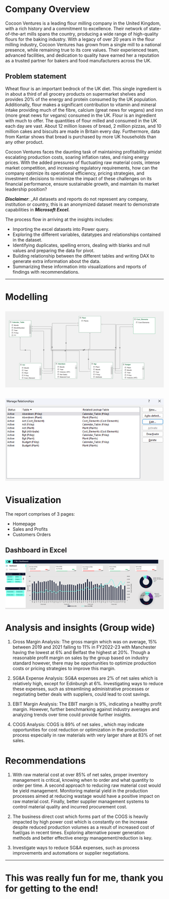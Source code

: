 # Company Overview
Cocoon Ventures is a leading flour milling company in the United Kingdom, with a rich history and a commitment to excellence. Their network of state-of-the-art mills spans the country, producing a wide range of high-quality flours for the baking industry. With a legacy of over 20 years in the flour milling industry, Cocoon Ventures has grown from a single mill to a national presence, while remaining true to its core values. Their experienced team, advanced facilities, and dedication to quality have earned her a reputation as a trusted partner for bakers and food manufacturers across the UK.

## Problem statement
Wheat flour is an important bedrock of the UK diet. This single ingredient is in about a third of all grocery products on supermarket shelves and provides 20% of the energy and protein consumed by the UK population. Additionally, flour makes a significant contribution to vitamin and mineral intake providing much of the fibre, calcium (great news for vegans) and iron (more great news for vegans) consumed in the UK. Flour is an ingredient with much to offer. The quantities of flour milled and consumed in the UK each day are vast. About 12 million loaves of bread, 2 million pizzas, and 10 million cakes and biscuits are made in Britain every day. Furthermore, data from Kantar shows that bread is purchased by more UK households than any other product. 

Cocoon Ventures faces the daunting task of maintaining profitability amidst escalating production costs, soaring inflation rates, and rising energy prices. With the added pressures of fluctuating raw material costs, intense market competition, and increasing regulatory requirements, how can the company optimize its operational efficiency, pricing strategies, and investment decisions to minimize the impact of these challenges on its financial performance, ensure sustainable growth, and maintain its market leadership position?



**_Disclaimer_**: _All datasets and reports do not represent any company, institution or country, this is an anonymized dataset meant to demonstrate capabilities in ***Microsoft Excel.***


The process flow in arriving at the insights includes:
- Importing the excel datasets into Power query.
- Exploring the different variables, datatypes and relationships contained in the dataset.
- Identifying duplicates, spelling errors, dealing with blanks and null values and preparing the data for pivot.
- Building relationship between the different tables and writing DAX to generate extra information about the data.
- Summarizing these information into visualizations and reports of findings with recommendations.
---



# Modelling

![](Data_model.png)  
---
![](Modelling.png) 
---
# Visualization
The report comprises of 3 pages:
- Homepage
- Sales and Profits
- Customers Orders



## Dashboard in Excel
![](Fin_dashboard.png)



# Analysis and insights (Group wide)
1. Gross Margin Analysis: The gross margin which was on average, 15% between 2019 and 2021 falling to 11% in FY2022-23 with Manchester having the lowest at 6% and Belfast the highest at 20%. Though a reasonable profit margin on sales by the group based on industry standard however, there may be opportunities to optimize production costs or pricing strategies to improve this margin.

2. SG&A Expense Analysis: SG&A expenses are 2% of net sales which is relatively high, except for Edinburgh at 6%. Investigating ways to reduce these expenses, such as streamlining administrative processes or negotiating better deals with suppliers, could lead to cost savings.

3. EBIT Margin Analysis: The EBIT margin is 9%, indicating a healthy profit margin. However, further benchmarking against industry averages and analyzing trends over time could provide further insights.

4. COGS Analysis: COGS is 89% of net sales , which may indicate opportunities for cost reduction or optimization in the production process especially in raw materials with very larger share at 83% of net sales.




# Recommendations
1. With raw material cost at over 85% of net sales, proper inventory management is critical, knowing when to order and what quantity to order per time. A second approach to reducing raw material cost would be yield management. Monitoring material yield in the production processes aimed at reducing wastage would have a positive impact on raw material cost. Finally, better supplier management systems to control material quality and incurred procurement cost.

2. The business direct cost which forms part of the COGS is heavily impacted by high power cost which is constantly on the increase despite reduced production volumes as a result of increased cost of fuel/gas in recent times. Exploring alternative power generation methods and better effective energy management/reduction is key.

3. Investigate ways to reduce SG&A expenses, such as process improvements and automations or supplier negotiations.


---

# This was really fun for me, thank you for getting to the end!
